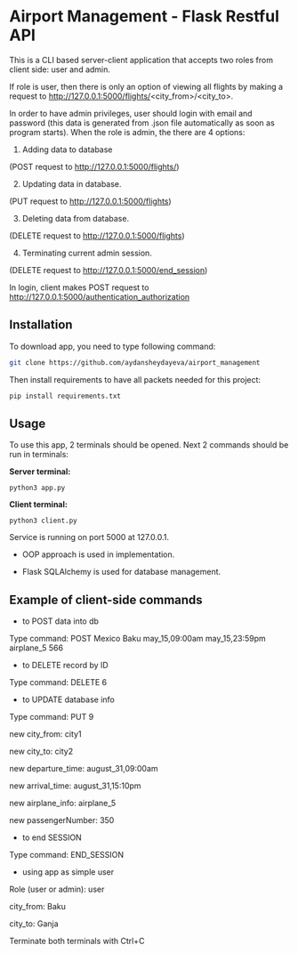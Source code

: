 # Airport Management - Flask Restful API

This is a CLI based server-client application that accepts two roles from client side: user and admin. 

If role is user, then there is only an option of viewing all flights by making a request to http://127.0.0.1:5000/flights/<city_from>/<city_to>.

In order to have admin privileges, user should login with email and password (this data is generated from .json file automatically as soon as program starts). When the role is admin, the there are 4 options:
1. Adding data to database

(POST request to http://127.0.0.1:5000/flights/)

2. Updating data in database.

(PUT request to http://127.0.0.1:5000/flights)

3. Deleting data from database.

(DELETE request to http://127.0.0.1:5000/flights)

4. Terminating current admin session.

(DELETE request to http://127.0.0.1:5000/end_session)

In login, client makes POST request to http://127.0.0.1:5000/authentication_authorization

## Installation

To download app, you need to type following command:

```bash
git clone https://github.com/aydansheydayeva/airport_management
```
 Then install requirements to have all packets needed for this project:

```bash
pip install requirements.txt
```

## Usage

To use this app, 2 terminals should be opened. Next 2 commands should be run in terminals:

**Server terminal:**
```
python3 app.py
```


**Client terminal:**
```
python3 client.py
```

Service is running on port 5000 at 127.0.0.1.

- OOP approach is used in implementation.

- Flask SQLAlchemy is used for database management.

## Example of client-side commands
- to POST data into db

Type command: POST Mexico Baku may_15,09:00am may_15,23:59pm airplane_5 566

- to DELETE record by ID

Type command: DELETE 6

- to UPDATE database info

Type command: PUT 9

new city_from: city1

new city_to: city2

new departure_time: august_31,09:00am

new arrival_time: august_31,15:10pm

new airplane_info: airplane_5

new passengerNumber: 350

- to end SESSION

Type command: END_SESSION

- using app as simple user

Role (user or admin): user

city_from: Baku

city_to: Ganja


Terminate both terminals with Ctrl+C

